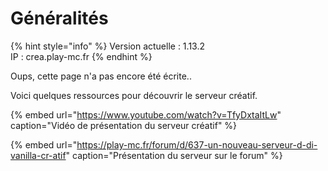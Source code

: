 # Généralités

{% hint style="info" %}
Version actuelle : 1.13.2  
IP : crea.play-mc.fr
{% endhint %}

Oups, cette page n'a pas encore été écrite..

Voici quelques ressources pour découvrir le serveur créatif.

{% embed url="https://www.youtube.com/watch?v=TfyDxtaItLw" caption="Vidéo de présentation du serveur créatif" %}

{% embed url="https://play-mc.fr/forum/d/637-un-nouveau-serveur-d-di-vanilla-cr-atif" caption="Présentation du serveur sur le forum" %}



